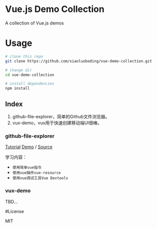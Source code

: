 # Vue.js Demo Collection
A collection of Vue.js demos

# Usage

```bash
# clone this repo
git clone https://github.com/xiaoluoboding/vue-demo-collection.git

# change dir
cd vue-demo-collection

# install dependencies
npm install
```

## Index

1. github-file-explorer，简单的Github文件浏览器。
1. vux-demo，vux用于快速创建移动端UI很棒。

### github-file-explorer

[Tutorial](http://xlbd.me/vue-demo-github-file-explorer/)
[Demo](http://xiaoluoboding.github.io/vue-demo-collection/github-file-explorer/) / [Source](https://github.com/xiaoluoboding/vue-demo-collection/tree/master/github-file-explorer)

学习内容：

* `使用简单vue指令`
* `使用vue插件vue-resource`
* `使用vue调试工具Vue Devtools`

### vux-demo

TBD...

#License

MIT
